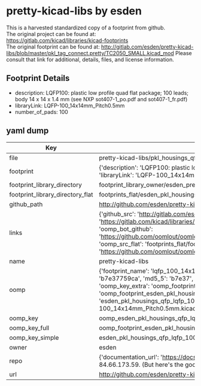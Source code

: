# pretty-kicad-libs by esden  
This is a harvested standardized copy of a footprint from github.  
The original project can be found at:  
https://gitlab.com/kicad/libraries/kicad-footprints  
The original footprint can be found at:
http://gitlab.com/esden/pretty-kicad-libs/blob/master/pkl_tag_connect.pretty/TC2050_SMALL.kicad_mod
Please consult that link for additional, details, files, and license information.  
## Footprint Details
* description: LQFP100: plastic low profile quad flat package; 100 leads; body 14 x 14 x 1.4 mm (see NXP sot407-1_po.pdf and sot407-1_fr.pdf)  
* libraryLink: LQFP-100_14x14mm_Pitch0.5mm  
* number_of_pads: 100  
## yaml dump  
| Key | Value |  
| --- | --- |  
| file | pretty-kicad-libs/pkl_housings_qfp.pretty/LQFP-100_14x14mm_Pitch0.5mm.kicad_mod |  
| footprint | {'description': 'LQFP100: plastic low profile quad flat package; 100 leads; body 14 x 14 x 1.4 mm (see NXP sot407-1_po.pdf and sot407-1_fr.pdf)', 'libraryLink': 'LQFP-100_14x14mm_Pitch0.5mm', 'number_of_pads': 100} |  
| footprint_library_directory | footprint_library_owner/esden_pretty-kicad-libs |  
| footprint_library_directory_flat | footprints_flat/esden_pkl_housings_qfp_lqfp_100_14x14mm_pitch0_5mm/working |  
| github_path | http://github.com/esden/pretty-kicad-libs/blob/master/pkl_housings_qfp.pretty/LQFP-100_14x14mm_Pitch0.5mm.kicad_mod |  
| links | {'github_src': 'http://gitlab.com/esden/pretty-kicad-libs/blob/master/pkl_tag_connect.pretty/TC2050_SMALL.kicad_mod', 'github_src_repo': 'https://gitlab.com/kicad/libraries/kicad-footprints', 'oomp_bot': 'footprints/esden_pkl_housings_qfp_lqfp_100_14x14mm_pitch0_5mm/working', 'oomp_bot_github': 'https://github.com/oomlout/oomlout_oomp_footprint_bot/tree/main/footprints/esden_pkl_housings_qfp_lqfp_100_14x14mm_pitch0_5mm/working', 'oomp_src_flat': 'footprints_flat/footprints_flat/esden_pkl_housings_qfp_lqfp_100_14x14mm_pitch0_5mm/working', 'oomp_src_flat_github': 'https://github.com/oomlout/oomlout_oomp_footprint_src/tree/main/footprints_flat/esden_pkl_housings_qfp_lqfp_100_14x14mm_pitch0_5mm/working'} |  
| name | pretty-kicad-libs |  
| oomp | {'footprint_name': 'lqfp_100_14x14mm_pitch0_5mm', 'library_name': 'pkl_housings_qfp', 'md5': 'b7e37759ca8f48f38cdd2baff6075be3', 'md5_10': 'b7e37759ca', 'md5_5': 'b7e37', 'md5_6': 'b7e377', 'oomp_key': 'oomp_esden_pkl_housings_qfp_lqfp_100_14x14mm_pitch0_5mm', 'oomp_key_extra': 'oomp_footprint_esden_pkl_housings_qfp_lqfp_100_14x14mm_pitch0_5mm', 'oomp_key_full': 'oomp_footprint_esden_pkl_housings_qfp_lqfp_100_14x14mm_pitch0_5mm_b7e377', 'oomp_key_simple': 'esden_pkl_housings_qfp_lqfp_100_14x14mm_pitch0_5mm', 'original_filename': 'pretty-kicad-libs/pkl_housings_qfp.pretty/LQFP-100_14x14mm_Pitch0.5mm.kicad_mod', 'owner_name': 'esden'} |  
| oomp_key | oomp_esden_pkl_housings_qfp_lqfp_100_14x14mm_pitch0_5mm |  
| oomp_key_full | oomp_footprint_esden_pkl_housings_qfp_lqfp_100_14x14mm_pitch0_5mm |  
| oomp_key_simple | esden_pkl_housings_qfp_lqfp_100_14x14mm_pitch0_5mm |  
| owner | esden |  
| repo | {'documentation_url': 'https://docs.github.com/rest/overview/resources-in-the-rest-api#rate-limiting', 'message': "API rate limit exceeded for 84.66.173.59. (But here's the good news: Authenticated requests get a higher rate limit. Check out the documentation for more details.)"} |  
| url | http://github.com/esden/pretty-kicad-libs |  

